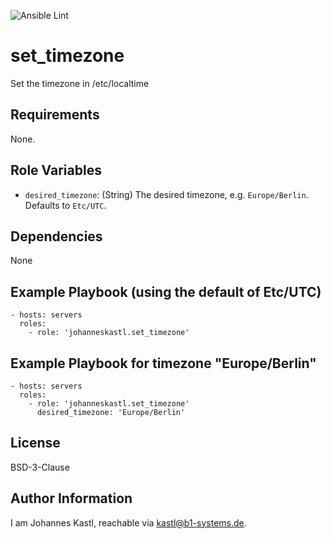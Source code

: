 ![Ansible Lint](https://github.com/johanneskastl/ansible-role-set_timezone/workflows/Ansible%20Lint/badge.svg)

set_timezone
=========

Set the timezone in /etc/localtime

Requirements
------------

None.

Role Variables
--------------

- `desired_timezone`: (String) The desired timezone, e.g. `Europe/Berlin`. Defaults to `Etc/UTC`.

Dependencies
------------

None

Example Playbook (using the default of Etc/UTC)
----------------

    - hosts: servers
      roles:
        - role: 'johanneskastl.set_timezone'

Example Playbook for timezone "Europe/Berlin"
----------------

    - hosts: servers
      roles:
        - role: 'johanneskastl.set_timezone'
          desired_timezone: 'Europe/Berlin'

License
-------

BSD-3-Clause

Author Information
------------------

I am Johannes Kastl, reachable via kastl@b1-systems.de.
